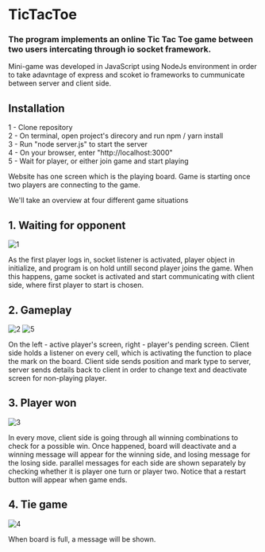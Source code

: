 # TicTacToe

### The program implements an online Tic Tac Toe game between two users intercating through io socket framework.
Mini-game was developed in JavaScript using NodeJs environment in order to take adavntage of express and scoket io frameworks to cummunicate between server and client side.

## Installation 
1 - Clone repository  <br/>
2 - On terminal, open project's direcory and run npm / yarn install  <br/>
3 - Run "node server.js" to start the server  <br/>
4 - On your browser, enter "http://localhost:3000"  <br/>
5 - Wait for player, or either join game and start playing

Website has one screen which is the playing board. Game is starting once two players are connecting to the game.

We'll take an overview at four different game situations

## 1. Waiting for opponent <br/>
![1](https://user-images.githubusercontent.com/72853162/130331596-aac222d5-c657-49b2-8e6c-749b322960c4.JPG)


As the first player logs in, socket listener is activated, player object in initialize, and program is on hold untill second player joins the game.
When this happens, game socket is activated and start communicating with client side, where first player to start is chosen.

## 2. Gameplay <br/>
![2](https://user-images.githubusercontent.com/72853162/130331600-f5917f44-66cf-45af-8ac7-058d19ddcfb0.JPG)
![5](https://user-images.githubusercontent.com/72853162/130331605-6fd2e222-1a37-4cbc-beb4-35823a6e5bf2.JPG)


On the left - active player's screen, right - player's pending screen.
Client side holds a listener on every cell, which is activating the function to place the mark on the board. 
Client side sends position and mark type to server, server sends details back to client in order to change text and deactivate screen for non-playing player.
 
## 3. Player won <br/>
![3](https://user-images.githubusercontent.com/72853162/130331613-5a2294a0-e533-4de4-b28d-fd6617c82b80.JPG)


In every move, client side is going through all winning combinations to check for a possible win.
Once happened, board will deactivate and a winning message will appear for the winning side, and losing message for the losing side.
parallel messages for each side are shown separately by checking whether it is player one turn or player two.
Notice that a restart button will appear when game ends.
 
## 4. Tie game <br/>
![4](https://user-images.githubusercontent.com/72853162/130331615-44d1b407-86e7-4141-a0dc-5c4f751b3ade.JPG)


When board is full, a message will be shown.


